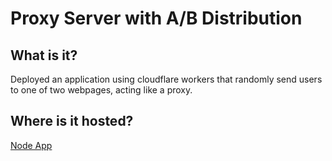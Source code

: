 # Proxy Server with A/B Distribution

## What is it?

Deployed an application using cloudflare workers that randomly send users to one of two webpages, acting like a proxy.

## Where is it hosted?

[Node App](https://proxy-server.thatguy.workers.dev/)